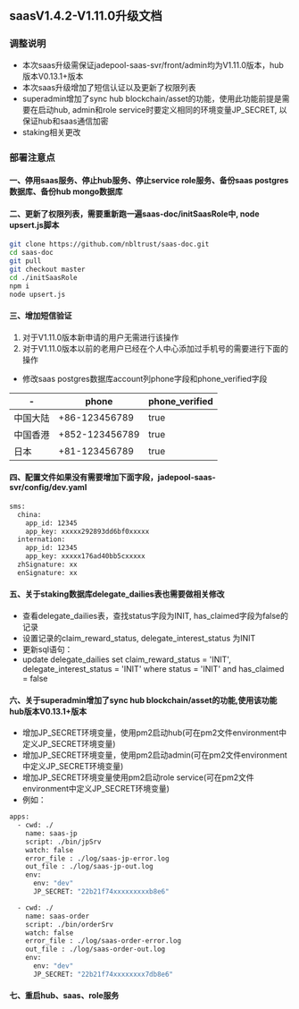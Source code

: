 ## saasV1.4.2-V1.11.0升级文档
### 调整说明
- 本次saas升级需保证jadepool-saas-svr/front/admin均为V1.11.0版本，hub版本V0.13.1+版本
- 本次saas升级增加了短信认证以及更新了权限列表
- superadmin增加了sync hub blockchain/asset的功能，使用此功能前提是需要在启动hub, admin和role service时要定义相同的环境变量JP_SECRET, 以保证hub和saas通信加密
- staking相关更改

### 部署注意点
#### 一、停用saas服务、停止hub服务、停止service role服务、备份saas postgres数据库、备份hub mongo数据库
#### 二、更新了权限列表，需要重新跑一遍saas-doc/initSaasRole中, node upsert.js脚本
```bash
git clone https://github.com/nbltrust/saas-doc.git
cd saas-doc
git pull
git checkout master
cd ./initSaasRole
npm i
node upsert.js
```
#### 三、增加短信验证
1. 对于V1.11.0版本新申请的用户无需进行该操作
2. 对于V1.11.0版本以前的老用户已经在个人中心添加过手机号的需要进行下面的操作
- 修改saas postgres数据库account列phone字段和phone_verified字段


 -| phone |  phone_verified  
-|-|-
中国大陆 | +86-123456789 | true |
中国香港 | +852-123456789 | true |
日本 | +81-123456789 | true |

####  四、配置文件如果没有需要增加下面字段，jadepool-saas-svr/config/dev.yaml
```bash
sms:
  china:
    app_id: 12345
    app_key: xxxxx292893dd6bf0xxxxx
  internation:
    app_id: 12345
    app_key: xxxxx176ad40bb5cxxxxx
  zhSignature: xx
  enSignature: xx
```
####  五、关于staking数据库delegate_dailies表也需要做相关修改
- 查看delegate_dailies表，查找status字段为INIT, has_claimed字段为false的记录
- 设置记录的claim_reward_status, delegate_interest_status 为INIT
- 更新sql语句：
- update delegate_dailies set claim_reward_status = 'INIT', delegate_interest_status = 'INIT' where status = 'INIT' and has_claimed = false

#### 六、关于superadmin增加了sync hub blockchain/asset的功能,使用该功能hub版本V0.13.1+版本
- 增加JP_SECRET环境变量，使用pm2启动hub(可在pm2文件environment中定义JP_SECRET环境变量)
- 增加JP_SECRET环境变量，使用pm2启动admin(可在pm2文件environment中定义JP_SECRET环境变量)
- 增加JP_SECRET环境变量使用pm2启动role service(可在pm2文件environment中定义JP_SECRET环境变量)
- 例如：
```bash
apps:
  - cwd: ./
    name: saas-jp
    script: ./bin/jpSrv
    watch: false
    error_file : ./log/saas-jp-error.log
    out_file : ./log/saas-jp-out.log
    env:
      env: "dev"
      JP_SECRET: "22b21f74xxxxxxxxxb8e6"

  - cwd: ./
    name: saas-order
    script: ./bin/orderSrv
    watch: false
    error_file : ./log/saas-order-error.log
    out_file : ./log/saas-order-out.log
    env:
      env: "dev"
      JP_SECRET: "22b21f74xxxxxxxx7db8e6"
```
#### 七、重启hub、saas、role服务























